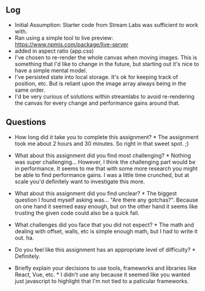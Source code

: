## Log

- Initial Assumption: Starter code from Stream Labs was sufficient to work with.
- Ran using a simple tool to live preview: https://www.npmjs.com/package/live-server
- added in aspect ratio (app.css)
- I've chosen to re-render the whole canvas when moving images. This is something that I'd like to change in the future, but starting out it's nice to have a simple mental model.
- I've persisted state into local storage. It's ok for keeping track of position, etc. But is reliant upon the image array always being in the same order.
- I'd be very curious of solutions within streamlabs to avoid re-rendering the canvas for every change and performance gains around that.

## Questions

- How long did it take you to complete this assignment? \*
  The assignment took me about 2 hours and 30 minutes. So right in that sweet spot. ;)

- What about this assignment did you find most challenging? \*
  Nothing was super challenging... However, I think the challenging part would be in performance. It seems to me that with some more research you might be able to find performance gains. I was a little time crunched, but at scale you'd definitely want to investigate this more.

- What about this assignment did you find unclear? \*
  The biggest question I found myself asking was... "Are there any gotchas?". Because on one hand it seemed easy enough, but on the other hand it seems like trusting the given code could also be a quick fail.

- What challenges did you face that you did not expect? \*
  The math and dealing with offset, walls, etc is simple enough math, but I had to write it out. ha.

- Do you feel like this assignment has an appropriate level of difficulty? \*
  Definitely.

- Briefly explain your decisions to use tools, frameworks and libraries like React, Vue, etc. \*
  I didn't use any because it seemed like you wanted just javascript to highlight that I'm not tied to a paticular frameworks.
